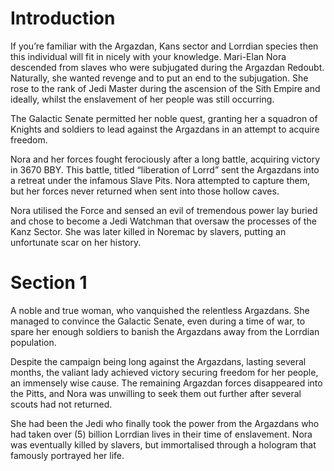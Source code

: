 # Introduction

If you’re familiar with the Argazdan, Kans sector and Lorrdian species then this individual will fit in nicely with your knowledge.
Mari-Elan Nora descended from slaves who were subjugated during the Argazdan Redoubt.
Naturally, she wanted revenge and to put an end to the subjugation.
She rose to the rank of Jedi Master during the ascension of the Sith Empire and ideally, whilst the enslavement of her people was still occurring.

The Galactic Senate permitted her noble quest, granting her a squadron of Knights and soldiers to lead against the Argazdans in an attempt to acquire freedom.

Nora and her forces fought ferociously after a long battle, acquiring victory in 3670 BBY.
This battle, titled “liberation of Lorrd” sent the Argazdans into a retreat under the infamous Slave Pits.
Nora attempted to capture them, but her forces never returned when sent into those hollow caves.

Nora utilised the Force and sensed an evil of tremendous power lay buried and chose to become a Jedi Watchman that oversaw the processes of the Kanz Sector.
She was later killed in Noremac by slavers, putting an unfortunate scar on her history.

# Section 1

A noble and true woman, who vanquished the relentless Argazdans.
She managed to convince the Galactic Senate, even during a time of war, to spare her enough soldiers to banish the Argazdans away from the Lorrdian population.

Despite the campaign being long against the Argazdans, lasting several months, the valiant lady achieved victory securing freedom for her people, an immensely wise cause.
The remaining Argazdan forces disappeared into the Pitts, and Nora was unwilling to seek them out further after several scouts had not returned.

She had been the Jedi who finally took the power from the Argazdans who had taken over (5) billion Lorrdian lives in their time of enslavement.
Nora was eventually killed by slavers, but immortalised through a hologram that famously portrayed her life.

